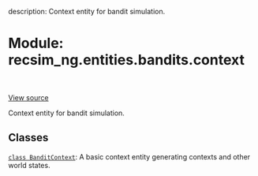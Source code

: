 description: Context entity for bandit simulation.

<div itemscope itemtype="http://developers.google.com/ReferenceObject">
<meta itemprop="name" content="recsim_ng.entities.bandits.context" />
<meta itemprop="path" content="Stable" />
</div>

# Module: recsim_ng.entities.bandits.context

<!-- Insert buttons and diff -->

<table class="tfo-notebook-buttons tfo-api nocontent" align="left">

</table>

<a target="_blank" href="https://github.com/google-research/recsim_ng/tree/master/recsim_ng/entities/bandits/context.py">View
source</a>

Context entity for bandit simulation.

## Classes

[`class BanditContext`](../../../recsim_ng/entities/bandits/context/BanditContext.md):
A basic context entity generating contexts and other world states.
